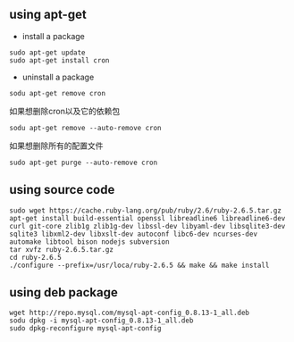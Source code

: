 ## using apt-get

- install a package
```shell
sudo apt-get update
sudo apt-get install cron
```
- uninstall a package
```shell
sodu apt-get remove cron
```
如果想删除cron以及它的依赖包

```shell
sodu apt-get remove --auto-remove cron
```
如果想删除所有的配置文件

```shell
sudo apt-get purge --auto-remove cron
```
## using source code
```shell
sudo wget https://cache.ruby-lang.org/pub/ruby/2.6/ruby-2.6.5.tar.gz
apt-get install build-essential openssl libreadline6 libreadline6-dev curl git-core zlib1g zlib1g-dev libssl-dev libyaml-dev libsqlite3-dev sqlite3 libxml2-dev libxslt-dev autoconf libc6-dev ncurses-dev automake libtool bison nodejs subversion
tar xvfz ruby-2.6.5.tar.gz
cd ruby-2.6.5
./configure --prefix=/usr/loca/ruby-2.6.5 && make && make install

```


## using deb package

```shell
wget http://repo.mysql.com/mysql-apt-config_0.8.13-1_all.deb
sodu dpkg -i mysql-apt-config_0.8.13-1_all.deb
sudo dpkg-reconfigure mysql-apt-config
```
